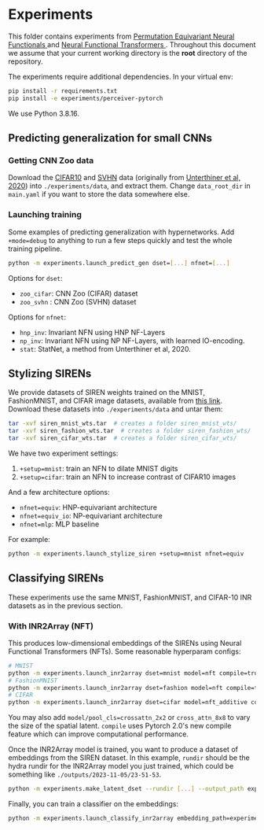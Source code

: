 # Experiments 
This folder contains experiments from [Permutation Equivariant Neural Functionals
](https://arxiv.org/abs/2302.14040) and [Neural Functional Transformers
](https://arxiv.org/abs/2305.13546). Throughout this document we assume that your current working directory is the **root** directory of the repository.

The experiments require additional dependencies. In your virtual env:
```bash
pip install -r requirements.txt
pip install -e experiments/perceiver-pytorch
```
We use Python 3.8.16.

## Predicting generalization for small CNNs
### Getting CNN Zoo data
Download the [CIFAR10](https://storage.cloud.google.com/gresearch/smallcnnzoo-dataset/cifar10.tar.xz) and [SVHN](https://storage.cloud.google.com/gresearch/smallcnnzoo-dataset/svhn_cropped.tar.xz) data  (originally from [Unterthiner et al, 2020](https://github.com/google-research/google-research/tree/master/dnn_predict_accuracy)) into `./experiments/data`, and extract them. Change `data_root_dir` in `main.yaml` if you want to store the data somewhere else.

### Launching training
Some examples of predicting generalization with hypernetworks. Add `+mode=debug` to anything to run a few steps quickly and test the whole training pipeline. 
```sh
python -m experiments.launch_predict_gen dset=[...] nfnet=[...]
```

Options for `dset`:
- `zoo_cifar`: CNN Zoo (CIFAR) dataset
- `zoo_svhn` : CNN Zoo (SVHN) dataset

Options for `nfnet`:
- `hnp_inv`: Invariant NFN using HNP NF-Layers
- `np_inv`: Invariant NFN using NP NF-Layers, with learned IO-encoding.
- `stat`: StatNet, a method from Unterthiner et al, 2020.

## Stylizing SIRENs

We provide datasets of SIREN weights trained on the MNIST, FashionMNIST, and CIFAR image datasets, available from [this link](https://drive.google.com/drive/folders/15CdOTPWHqDcS4SwbIdm100rXkTYZPcC5?usp=sharing). Download these datasets into `./experiments/data` and untar them:
```sh
tar -xvf siren_mnist_wts.tar  # creates a folder siren_mnist_wts/
tar -xvf siren_fashion_wts.tar  # creates a folder siren_fashion_wts/
tar -xvf siren_cifar_wts.tar  # creates a folder siren_cifar_wts/
```

We have two experiment settings:

1. `+setup=mnist`: train an NFN to dilate MNIST digits
1. `+setup=cifar`: train an NFN to increase contrast of CIFAR10 images

And a few architecture options:

* `nfnet=equiv`: HNP-equivariant architecture
* `nfnet=equiv_io`: NP-equivariant architecture
* `nfnet=mlp`: MLP baseline

For example:
```bash
python -m experiments.launch_stylize_siren +setup=mnist nfnet=equiv
```

## Classifying SIRENs
These experiments use the same MNIST, FashionMNIST, and CIFAR-10 INR datasets as in the previous section.

### With INR2Array (NFT)
This produces low-dimensional embeddings of the SIRENs using Neural Functional Transformers (NFTs). Some reasonable hyperparam configs:
```bash
# MNIST
python -m experiments.launch_inr2array dset=mnist model=nft compile=true
# FashionMNIST
python -m experiments.launch_inr2array dset=fashion model=nft compile=true
# CIFAR
python -m experiments.launch_inr2array dset=cifar model=nft_additive compile=true
```
You may also add `model/pool_cls=crossattn_2x2` or `cross_attn_8x8` to vary the size of the spatial latent. `compile` uses Pytorch 2.0's new compile feature which can improve computational performance.

Once the INR2Array model is trained, you want to produce a dataset of embeddings from the SIREN dataset. In this example, `rundir` should be the hydra rundir for the INR2Array model you just trained, which could be something like `./outputs/2023-11-05/23-51-53`.

```bash
python -m experiments.make_latent_dset --rundir [...] --output_path experiments/data/mnist-embeddings.pt
```

Finally, you can train a classifier on the embeddings:

```bash
python -m experiments.launch_classify_inr2array embedding_path=experiments/data/mnist-embeddings.pt
```
